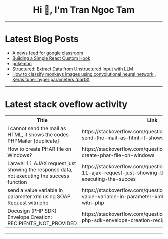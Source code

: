 <h1 align="center">Hi 👋, I'm Tran Ngoc Tam</h1>

---

# Latest Blog Posts 
<!-- BLOG-POST-LIST:START -->
- [A news feed for google classroom](https://dev.to/renzhamin/a-news-feed-for-google-classroom-2dmb)
- [Building a Simple React Custom Hook](https://dev.to/iamgoncaloalves/building-a-simple-react-custom-hook-43nm)
- [pokemon](https://dev.to/imnotleo/pokemon-blg)
- [Structured: Extract Data from Unstructured Input with LLM](https://dev.to/mcharytoniuk/structured-extract-data-from-unstructured-input-with-llm-2abc)
- [How to classify monkeys images using convolutional neural network , Keras tuner hyper parameters &lpar;part3&rpar;](https://dev.to/feitgemel/how-to-classify-monkeys-images-using-convolutional-neural-network-keras-tuner-hyper-parameters-part3-27em)
<!-- BLOG-POST-LIST:END -->

---

# Latest stack oveflow activity
<table>
  <tr><th>Title</th><th>Link</th></tr>
  <!-- STACKOVERFLOW:START --><tr><td>I cannot send the mail as HTML, it shows the codes PHPMailer [duplicate]</td><td>https://stackoverflow.com/questions/78461010/i-cannot-send-the-mail-as-html-it-shows-the-codes-phpmailer</td></tr><tr><td>How to create PHAR file on Windows?</td><td>https://stackoverflow.com/questions/78460791/how-to-create-phar-file-on-windows</td></tr><tr><td>Laravel 11 AJAX request just showing the response data, not executing the success function</td><td>https://stackoverflow.com/questions/78460725/laravel-11-ajax-request-just-showing-the-response-data-not-executing-the-succes</td></tr><tr><td>send a value variable in parameter xml using SOAP Request witn php</td><td>https://stackoverflow.com/questions/78460704/send-a-value-variable-in-parameter-xml-using-soap-request-witn-php</td></tr><tr><td>Docusign &lpar;PHP SDK&rpar; Envelope Creation: RECIPIENTS_NOT_PROVIDED</td><td>https://stackoverflow.com/questions/78460684/docusign-php-sdk-envelope-creation-recipients-not-provided</td></tr><!-- STACKOVERFLOW:END -->
</table>

---


